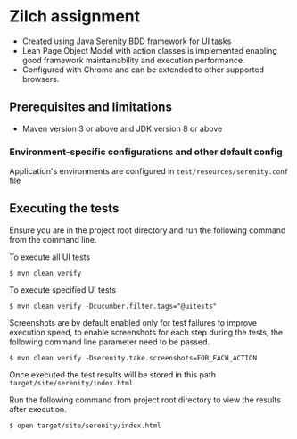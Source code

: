 # Zilch assignment

- Created using Java Serenity BDD framework for UI tasks
- Lean Page Object Model with action classes is implemented enabling good framework maintainability and execution performance.
- Configured with Chrome and can be extended to other supported browsers.

## Prerequisites and limitations

- Maven version 3 or above and JDK version 8 or above 

### Environment-specific configurations and other default config
Application's environments are configured in `test/resources/serenity.conf` file

## Executing the tests

Ensure you are in the project root directory and run the following command from the command line.

To execute all UI tests
```
$ mvn clean verify
```

To execute specified UI tests
```
$ mvn clean verify -Dcucumber.filter.tags="@uitests"
```

Screenshots are by default enabled only for test failures to improve execution speed, to enable screenshots for each step during the tests, the following command line parameter need to be passed.
```
$ mvn clean verify -Dserenity.take.screenshots=FOR_EACH_ACTION
```

Once executed the test results will be stored in this path `target/site/serenity/index.html`

Run the following command from project root directory to view the results after execution.
```
$ open target/site/serenity/index.html
```

